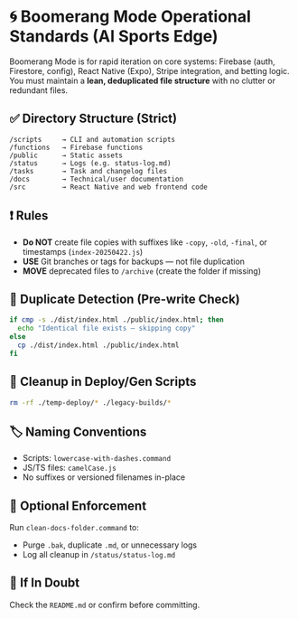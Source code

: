 # 🌀 Boomerang Mode Operational Standards (AI Sports Edge)

Boomerang Mode is for rapid iteration on core systems: Firebase (auth, Firestore, config), React Native (Expo), Stripe integration, and betting logic. You must maintain a **lean, deduplicated file structure** with no clutter or redundant files.

## ✅ Directory Structure (Strict)
```
/scripts     → CLI and automation scripts  
/functions   → Firebase functions  
/public      → Static assets  
/status      → Logs (e.g. status-log.md)  
/tasks       → Task and changelog files  
/docs        → Technical/user documentation  
/src         → React Native and web frontend code  
```

## ❗ Rules

- **Do NOT** create file copies with suffixes like `-copy`, `-old`, `-final`, or timestamps (`index-20250422.js`)
- **USE** Git branches or tags for backups — not file duplication
- **MOVE** deprecated files to `/archive` (create the folder if missing)

## 🔁 Duplicate Detection (Pre-write Check)
```bash
if cmp -s ./dist/index.html ./public/index.html; then
  echo "Identical file exists – skipping copy"
else
  cp ./dist/index.html ./public/index.html
fi
```

## 🧼 Cleanup in Deploy/Gen Scripts
```bash
rm -rf ./temp-deploy/* ./legacy-builds/*
```

## 🏷️ Naming Conventions

- Scripts: `lowercase-with-dashes.command`
- JS/TS files: `camelCase.js`
- No suffixes or versioned filenames in-place

## 🧪 Optional Enforcement

Run `clean-docs-folder.command` to:
- Purge `.bak`, duplicate `.md`, or unnecessary logs
- Log all cleanup in `/status/status-log.md`

## 🧭 If In Doubt

Check the `README.md` or confirm before committing.